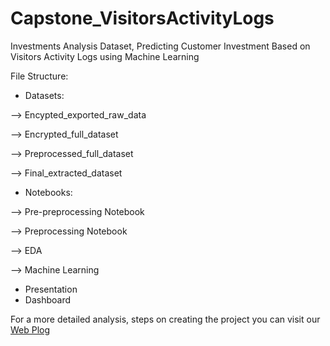 # Capstone_VisitorsActivityLogs

Investments Analysis Dataset, Predicting Customer Investment Based on Visitors Activity Logs using Machine Learning

File Structure:
- Datasets:

--> Encypted_exported_raw_data

--> Encrypted_full_dataset

--> Preprocessed_full_dataset

--> Final_extracted_dataset

- Notebooks:

--> Pre-preprocessing Notebook 

--> Preprocessing Notebook

--> EDA

--> Machine Learning

- Presentation
- Dashboard

For a more detailed analysis, steps on creating the project you can visit our [Web Plog](https://medium.com/@raghdution/investments-analysis-dataset-predicting-customer-investment-based-on-visitors-activity-logs-using-b725ad1fa559)
